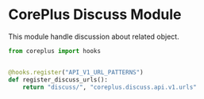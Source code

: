 # CorePlus Discuss Module

This module handle discussion about related object.

```python
from coreplus import hooks


@hooks.register("API_V1_URL_PATTERNS")
def register_discuss_urls():
    return "discuss/", "coreplus.discuss.api.v1.urls"
```
